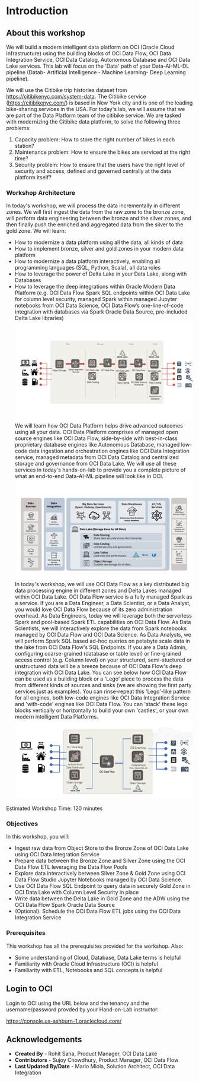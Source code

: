 # Introduction

## About this workshop
We will build a modern intelligent data platform on OCI (Oracle Cloud Infrastructure) using the building blocks of OCI Data Flow, OCI Data Integration Service, OCI Data Catalog, Autonomous Database and OCI Data Lake services. This lab will focus on the 'Data' path of your Data-AI-ML-DL pipeline (Datab- Artificial Intelligence - Machine Learning- Deep Learning pipeline).

We will use the Citibike trip histories dataset from https://citibikenyc.com/system-data. The Citibike service (https://citibikenyc.com/) is based in New York city and is one of the leading bike-sharing services in the USA. For today's lab, we will assume that we are part of the Data Platform team of the citibike service. We are tasked with modernizing the Citibike data platform, to solve the following three problems:
1. Capacity problem: How to store the right number of bikes in each station?
2. Maintenance problem: How to ensure the bikes are serviced at the right time?
3. Security problem: How to ensure that the users have the right level of security and access, defined and governed centrally at the data platform itself?

### Workshop Architecture
In today's workshop, we will process the data incrementally in different zones. We will first ingest the data from the raw zone to the bronze zone, will perform data engineering between the bronze and the silver zones, and then finally push the enriched and aggregated data from the silver to the gold zone. We will learn:
* How to modernize a data platform using all the data, all kinds of data
* How to implement bronze, silver and gold zones in your modern data platform
* How to modernize a data platform interactively, enabling all programming languages (SQL, Python, Scala), all data roles
* How to leverage the power of Delta Lake in your Data Lake, along with Databases
* How to leverage the deep integrations within Oracle Modern Data Platform (e.g. OCI Data Flow Spark SQL endpoints within OCI Data Lake for column level security, managed Spark within managed Jupyter notebooks from OCI Data Science, OCI Data Flow’s one-line-of-code integration with databases via Spark Oracle Data Source, pre-included Delta Lake libraries)
![Workshop Architecture](images/data-platform-livelab.png "Workshop architecture") 
We will learn how OCI Data Platform helps drive advanced outcomes using all your data. OCI Data Platform comprises of managed open source engines like OCI Data Flow, side-by-side with best-in-class proprietary database engines like Autonomous Database, managed low-code data ingestion and orchestration engines like OCI Data Integration service, managed metadata from OCI Data Catalog and centralized storage and governance from OCI Data Lake. We will use all these services in today's hands-on-lab to provide you a complete picture of what an end-to-end Data-AI-ML pipeline will look like in OCI.    
![OCI Data Platform](images/oci-data-platform.png "OCI Data Platform")
In today's workshop, we will use OCI Data Flow as a key distributed big data processing engine in different zones and Delta Lakes managed within OCI Data Lake. OCI Data Flow service is a fully managed Spark as a service. If you are a Data Engineer, a Data Scientist, or a Data Analyst, you would love OCI Data Flow because of its zero administration overhead. As Data Engineers, today we will leverage both the serverless Spark and pool-based Spark ETL capabilities on OCI Data Flow. As Data Scientists, we will interactively explore the data from Spark notebooks managed by OCI Data Flow and OCI Data Science. As Data Analysts, we will perform Spark SQL based ad-hoc queries on petabyte scale data in the lake from OCI Data Flow's SQL Endpoints. If you are a Data Admin, configuring coarse-grained (database or table level) or fine-grained access control (e.g. Column level) on your structured, semi-stuctured or unstructured data will be a breeze because of OCI Data Flow's deep integration with OCI Data Lake. You can see below how OCI Data Flow can be used as a building block or a 'Lego' piece to process the data from different kinds of sources and sinks (we are showing the first party services just as examples). You can rinse-repeat this 'Lego'-like pattern for all engines, both low-code engines like OCI Data Integration Service and 'with-code' engines like OCI Data Flow. You can 'stack' these lego blocks vertically or horizontally to build your own 'castles', or your own modern intelligent Data Platforms.
![Fully managed Spark from OCI Data FLow](images/manufacturing-app-architecture.png "Zooming into OCI Data Flow")

Estimated Workshop Time: 120 minutes

### Objectives
In this workshop, you will:
* Ingest raw data from Object Store to the Bronze Zone of OCI Data Lake using OCI Data Integration Service
* Prepare data between the Bronze Zone and Silver Zone using the OCI Data Flow ETL leveraging the Data Flow Pools
* Explore data interactively between Silver Zone & Gold Zone using OCI Data Flow Studio Jupyter Notebooks managed by OCI Data Science.
* Use OCI Data Flow SQL Endpoint to query data in securely Gold Zone in OCI Data Lake with Column Level Security in place
* Write data between the Delta Lake in Gold Zone and the ADW using the OCI Data Flow Spark Oracle Data Source
* (Optional): Schedule the OCI Data Flow ETL jobs using the OCI Data Integration Service

### Prerequisites

This workshop has all the prerequisites provided for the workshop. Also:

* Some understanding of Cloud, Database, Data Lake terms is helpful 
* Familiarity with Oracle Cloud Infrastructure (OCI) is helpful 
* Familiarity with ETL, Notebooks and SQL concepts is helpful

## Login to OCI

Login to OCI using the URL below and the tenancy and the username/password provded by your Hand-on-Lab instructor:

https://console.us-ashburn-1.oraclecloud.com/


## Acknowledgements
- **Created By** -  Rohit Saha, Product Manager, OCI Data Lake
- **Contributors** - Sujoy Chowdhury, Product Manager, OCI Data Flow
- **Last Updated By/Date** - Mario Miola, Solution Architect, OCI Data Integration
